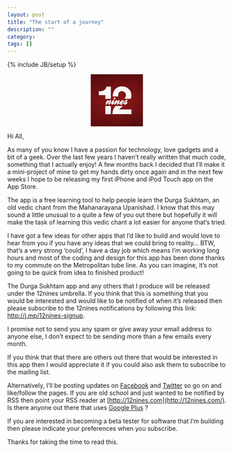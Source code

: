 ```yaml
---
layout: post
title: "The start of a journey"
description: ""
category: 
tags: []
---
```

{% include JB/setup %}

<img style="clear: both; display: block; margin-left: auto; margin-right: auto;" src="/images/12nines.jpg" />

Hi All,

As many of you know I have a passion for technology, love gadgets and a bit of a geek. Over the last few years I haven’t really written that much code, something that I actually enjoy! A few months back I decided that I’ll make it a mini-project of mine to get my hands dirty once again and in the next few weeks I hope to be releasing my first iPhone and iPod Touch app on the App Store.

The app is a free learning tool to help people learn the Durga Sukhtam, an old vedic chant from the Mahanarayana Upanishad. I know that this may sound a little unusual to a quite a few of you out there but hopefully it will make the task of learning this vedic chant a lot easier for anyone that’s tried.

I have got a few ideas for other apps that I’d like to build and would love to hear from you if you have any ideas that we could bring to reality… BTW, that’s a very strong ‘could’, I have a day job which means I’m working long hours and most of the coding and design for this app has been done thanks to my commute on the Metropolitan tube line. As you can imagine, it’s not going to be quick from idea to finished product!

The Durga Sukhtam app and any others that I produce will be released under the 12nines umbrella. If you think that this is something that you would be interested and would like to be notified of when it’s released then please subscribe to the 12nines notifications by following this link: <http://j.mp/12nines-signup>.

I promise not to send you any spam or give away your email address to anyone else, I don’t expect to be sending more than a few emails every month.

If you think that that there are others out there that would be interested in this app then I would appreciate it if you could also ask them to subscribe to the mailing list.

Alternatively, I’ll be posting updates on [Facebook](http://www.facebook.com/pages/12nines/198570890247992) and [Twitter](https://twitter.com/#!/12nines) so go on and like/follow the pages. If you are old school and just wanted to be notified by RSS then point your RSS reader at [http://12nines.com](http://12nines.com/). Is there anyone out there that uses [Google Plus](https://plus.google.com/107813958410653639240/) ?

If you are interested in becoming a beta tester for software that I’m building then please indicate your preferences when you subscribe.

Thanks for taking the time to read this.


